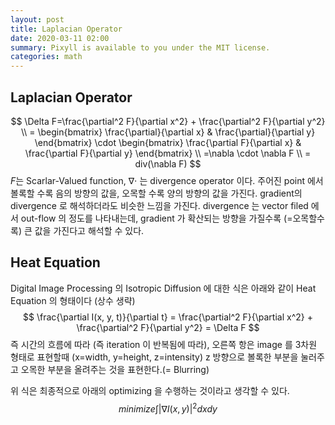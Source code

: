 ```yaml
---
layout: post
title: Laplacian Operator
date: 2020-03-11 02:00
summary: Pixyll is available to you under the MIT license.
categories: math
---
```


## Laplacian Operator

$$
\Delta F=\frac{\partial^2 F}{\partial x^2} + \frac{\partial^2 F}{\partial y^2} \\
= \begin{bmatrix} \frac{\partial}{\partial x} & \frac{\partial}{\partial y} \end{bmatrix} \cdot \begin{bmatrix} \frac{\partial F}{\partial x} & \frac{\partial F}{\partial y} \end{bmatrix} \\ 
=\nabla \cdot \nabla F \\
= div(\nabla F)
$$
$F$는 Scarlar-Valued function, $\nabla \cdot$ 는 divergence operator 이다.
주어진 point 에서 볼록할 수록 음의 방향의 값을, 오목할 수록 양의 방향의 값을 가진다.
gradient의 divergence 로 해석하더라도 비슷한 느낌을 가진다. divergence 는 vector filed 에서 out-flow 의 정도를 나타내는데, gradient 가 확산되는 방향을 가질수록 (=오목할수록) 큰 값을 가진다고 해석할 수 있다.

## Heat Equation 

Digital Image Processing 의 Isotropic Diffusion 에 대한 식은 아래와 같이 Heat Equation 의 형태이다 (상수 생략)
$$
\frac{\partial I(x, y, t)}{\partial t} = \frac{\partial^2 F}{\partial x^2} + \frac{\partial^2 F}{\partial y^2} = \Delta F
$$
즉 시간의 흐름에 따라 (즉 iteration 이 반복됨에 따라), 오른쪽 항은 image 를 3차원 형태로 표현할때 (x=width, y=height, z=intensity) z 방향으로 볼록한 부분을 눌러주고 오목한 부분을 올려주는 것을 표현한다.(= Blurring)

위 식은 최종적으로 아래의 optimizing 을 수행하는 것이라고 생각할 수 있다.
$$
minimize \int \left | \nabla I(x,y) \right | ^2 dxdy
$$
